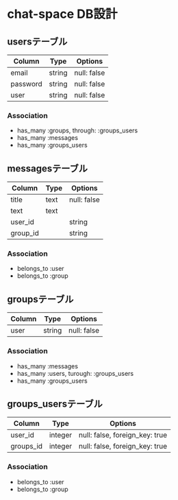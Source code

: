 # chat-space DB設計
## usersテーブル
|Column|Type|Options|
|------|----|-------|
|email|string|null: false|
|password|string|null: false|
|user|string|null: false|
### Association
- has_many :groups, through: :groups_users
- has_many :messages
- has_many :groups_users

## messagesテーブル
|Column|Type|Options|
|------|----|-------|
|title|text|null: false|
|text|text|
|user_id||string|null: false|
|group_id||string|null: false|


### Association
- belongs_to :user
- belongs_to :group

## groupsテーブル
|Column|Type|Options|
|------|----|-------|
|user|string|null: false|

### Association
- has_many :messages
- has_many :users, turough: :groups_users
- has_many :groups_users

## groups_usersテーブル
|Column|Type|Options|
|------|----|-------|
|user_id|integer|null: false, foreign_key: true|
|groups_id|integer|null: false, foreign_key: true|
### Association
- belongs_to :user
- belongs_to :group

